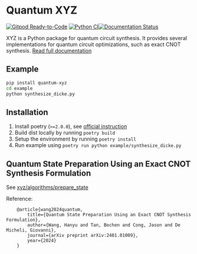 Quantum XYZ
===========

<!-- [![DOI](https://zenodo.org/badge/598144740.svg)](https://zenodo.org/badge/latestdoi/598144740) -->
[![Gitpod Ready-to-Code](https://img.shields.io/badge/Gitpod-Ready--to--Code-blue?logo=gitpod)](https://gitpod.io/#https://github.com/Nozidoali/quantum-xyz.git)
[![Python CI](https://github.com/Nozidoali/quantum-xyz/actions/workflows/python-checks.yaml/badge.svg)](https://github.com/Nozidoali/quantum-xyz/actions/workflows/python-checks.yaml)[![Documentation Status](https://readthedocs.org/projects/quantum-xyz/badge/?version=latest)](https://quantum-xyz.readthedocs.io/en/latest/?badge=latest)



XYZ is a Python package for quantum circuit synthesis. It provides several implementations for quantum circuit optimizations, such as exact CNOT synthesis. [Read full documentation](https://quantum-xyz.readthedocs.io/en/latest/)

## Example

```sh
pip install quantum-xyz
cd example
python synthesize_dicke.py
```

## Installation
 
1. Install poetry (`>=2.0.0`), see [official instruction](https://python-poetry.org/docs/)
2. Build dist locally by running `poetry build`
3. Setup the environment by running `poetry install`
4. Run example using `poetry run python example/synthesize_dicke.py`

## Quantum State Preparation Using an Exact CNOT Synthesis Formulation
See [xyz/algorithms/prepare_state](xyz/algorithms/prepare_state)

Reference:
```
    @article{wang2024quantum,
        title={Quantum State Preparation Using an Exact CNOT Synthesis Formulation},
        author={Wang, Hanyu and Tan, Bochen and Cong, Jason and De Micheli, Giovanni},
        journal={arXiv preprint arXiv:2401.01009},
        year={2024}
    }
```
